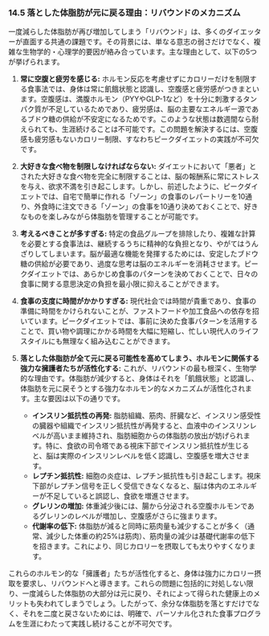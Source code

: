 ### 14.5 落とした体脂肪が元に戻る理由：リバウンドのメカニズム

一度減らした体脂肪が再び増加してしまう「リバウンド」は、多くのダイエッターが直面する共通の課題です。その背景には、単なる意志の弱さだけでなく、複雑な生物学的・心理学的要因が絡み合っています。主な理由として、以下の5つが挙げられます。

1.  **常に空腹と疲労を感じる:**
    ホルモン反応を考慮せずにカロリーだけを制限する食事法では、身体は常に飢餓状態と認識し、空腹感と疲労感がつきまといます。空腹感は、満腹ホルモン（PYYやGLP-1など）を十分に刺激するタンパク質が不足しているためであり、疲労感は、脳の主要なエネルギー源であるブドウ糖の供給が不安定になるためです。このような状態は数週間なら耐えられても、生涯続けることは不可能です。この問題を解決するには、空腹感も疲労感もないカロリー制限、すなわちピークダイエットの実践が不可欠です。

2.  **大好きな食べ物を制限しなければならない:**
    ダイエットにおいて「悪者」とされた大好きな食べ物を完全に制限することは、脳の報酬系に常にストレスを与え、欲求不満を引き起こします。しかし、前述したように、ピークダイエットでは、自宅で簡単に作れる「ゾーン」の食事のレパートリーを10通り、外食時に注文できる「ゾーン」の食事を10通り決めておくことで、好きなものを楽しみながら体脂肪を管理することが可能です。

3.  **考えるべきことが多すぎる:**
    特定の食品グループを排除したり、複雑な計算を必要とする食事法は、継続するうちに精神的な負担となり、やがてはうんざりしてしまいます。脳が最適な機能を発揮するためには、安定したブドウ糖の供給が必要であり、過度な思考は脳のエネルギーを消耗させます。ピークダイエットでは、あらかじめ食事のパターンを決めておくことで、日々の食事に関する意思決定の負担を最小限に抑えることができます。

4.  **食事の支度に時間がかかりすぎる:**
    現代社会では時間が貴重であり、食事の準備に時間をかけられないことが、ファストフードや加工食品への依存を招いています。ピークダイエットでは、事前に決めた食事パターンを活用することで、買い物や調理にかかる時間を大幅に短縮し、忙しい現代人のライフスタイルにも無理なく組み込むことができます。

5.  **落とした体脂肪が全て元に戻る可能性を高めてしまう、ホルモンに関係する強力な擁護者たちが活性化する:**
    これが、リバウンドの最も根深く、生物学的な理由です。体脂肪が減少すると、身体はそれを「飢餓状態」と認識し、体脂肪を元に戻そうとする強力なホルモン的なメカニズムが活性化されます。主な要因は以下の通りです。
    *   **インスリン抵抗性の再発:** 脂肪組織、筋肉、肝臓など、インスリン感受性の臓器や組織でインスリン抵抗性が再発すると、血液中のインスリンレベルが高いまま維持され、脂肪細胞からの体脂肪の放出が妨げられます。特に、食欲の司令塔である視床下部でインスリン抵抗性が生じると、脳は実際のインスリンレベルを低く認識し、空腹感を増大させます。
    *   **レプチン抵抗性:** 細胞の炎症は、レプチン抵抗性も引き起こします。視床下部がレプチン信号を正しく受信できなくなると、脳は体内のエネルギーが不足していると誤認し、食欲を増進させます。
    *   **グレリンの増加:** 体重減少後には、腸から分泌される空腹ホルモンであるグレリンのレベルが増加し、空腹感がさらに強まります。
    *   **代謝率の低下:** 体脂肪が減ると同時に筋肉量も減少することが多く（通常、減少した体重の約25%は筋肉）、筋肉量の減少は基礎代謝率の低下を招きます。これにより、同じカロリーを摂取しても太りやすくなります。

これらのホルモン的な「擁護者」たちが活性化すると、身体は強力にカロリー摂取を要求し、リバウンドへと導きます。これらの問題に包括的に対処しない限り、一度減らした体脂肪の大部分は元に戻り、それによって得られた健康上のメリットも失われてしまうでしょう。したがって、余分な体脂肪を落とすだけでなく、それを二度と戻さないためには、明確で、パーソナル化された食事プログラムを生涯にわたって実践し続けることが不可欠です。

